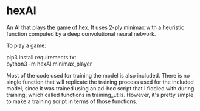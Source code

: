 # hexAI

An AI that plays [the game of hex](https://en.wikipedia.org/wiki/Hex_(board_game)). It uses 2-ply minimax with a heuristic function computed by a deep convolutional neural network.

To play a game:

pip3 install requirements.txt  
python3 -m hexAI.minimax_player

Most of the code used for training the model is also included. There is no single function that will replicate the training process used for the included model, since it was trained using an ad-hoc script that I fiddled with during training, which called functions in training_utils. However, it's pretty simple to make a training script in terms of those functions.
